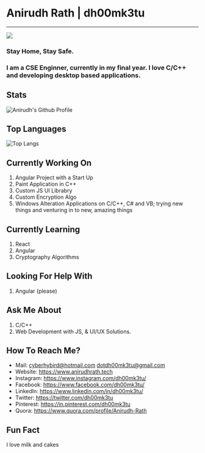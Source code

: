 # Anirudh Rath | dh00mk3tu 
---
<a href="https:anirudhrath.tech">
    <img src="https://komarev.com/ghpvc/?username=dh00mk3tu&color=green">
</a>


###  Stay Home, Stay Safe.


###   I am a CSE Enginner, currently in my final year. I love C/C++ and developing desktop based applications. 

##  Stats
![Anirudh's Github Profile](https://github-readme-stats.vercel.app/api?username=dh00mk3tu&show_icons=true&hide_border=true&count_private=true&theme=radical) 

##  Top Languages
![Top Langs](https://github-readme-stats.vercel.app/api/top-langs/?username=dh00mk3tu)
     
##  Currently Working On 
  1. Angular Project with a Start Up
  2. Paint Application in C++
  3. Custom JS UI Librabry 
  4. Custom Encryption Algo 
  5. Windows Alteration Applications on C/C++, C# and VB; trying new things and venturing in to new, amazing things
  
##  Currently Learning 
  1. React 
  2. Angular 
  3. Cryptography Algorithms 
  
##  Looking For Help With 
  1. Angular (please)
  
##  Ask Me About 
  1. C/C++
  2. Web Development with JS, & UI/UX Solutions.
  

     
##  How To Reach Me?
  - Mail: cyberhybird@hotmail.com
           dotdh00mk3tu@gmail.com
  -  Website: <https://www.anirudhrath.tech>
  -  Instagram: <https://www.instagram.com/dh00mk3tu/>
  -  Facebook: <https://www.facebook.com/dh00mk3tu/>
  -  LinkedIn: <https://www.linkedin.com/in/dh00mk3tu/>
  -  Twitter: <https://twitter.com/dh00mk3tu>
  -  Pinterest: <https://in.pinterest.com/dh00mk3tu>
  -  Quora: <https://www.quora.com/profile/Anirudh-Rath>
  
     
##  Fun Fact
   I love milk and cakes



